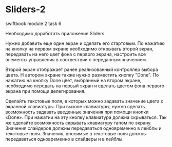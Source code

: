 # Sliders-2
swiftbook module 2 task 6

Необходимо доработать приложение Sliders.

Нужно добавить еще один экран и сделать его стартовым.
По нажатию на кнопку на первом экране необходимо открывать второй экран, передавать на него цвет фона с первого экрана, настроить все элементы управления в соотвествии с переданным значением.


Второй экран отображает ранее реализованный контроллер выбора цвета.
Н автором экране также нужно разместить кнопку "Done". 
По нажатию на кнопку Done цвет, выбранный на втором экране, необходимо передать на первый экран и сделать цветом фона первого экрана при помощи делегирования.

Сделайть текстовые поля, в которых можно задавать значение цвета с экранной клавиатуры. 
При вызове клавиатуры, нужно сделать возможность задавать введенные значения при помощи кнопки «Done». 
При нажатии на эту кнопку клавиатура должна скрываться. Так же сделайте возможность скрывать клавиатуру тапом по экрану.
Значения слайдеров должны передаваться одновременно в лейблы и текстовые поля.
Значения, вносимые в текстовые поля должны передаваться одновременно в слайдеры и в лейблы.
